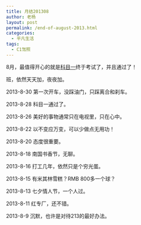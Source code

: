 ```yaml
---
title: 月结201308
author: 老杨
layout: post
permalink: /end-of-august-2013.html
categories:
  - 平凡生活
tags:
  - C1驾照
---
```

8月，最值得开心的就是<a href="/lesson-one-of-learning-to-drive.html" target="_blank">科目一</a>终于考试了，并且通过了！


班，依然天天加，夜夜加。

2013-8-30 第一次开车，没踩油门，只踩离合和刹车。

2013-8-28 科目一通过了。

2013-8-26 美好的事物通常只在电视里，只在心中。

2013-8-22 以不变应万变，可以少做点无用功！

2013-8-20 态度很重要。

2013-8-18 南国书香节，无聊。

2013-8-16 打工几年，依然只是个穷光蛋。

2013-8-15 有米其林雪糕？RMB 800多一个球？

2013-8-13 七夕情人节，一个人过。

2013-8-11 红专厂，还不错。

2013-8-9 沉默，也许是对待213的最好办法。